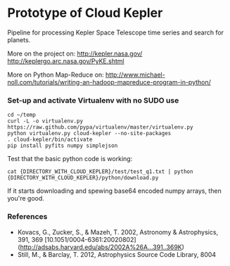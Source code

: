 Prototype of Cloud Kepler
=========================
Pipeline for processing Kepler Space Telescope time series and search
for planets.

More on the project on:
http://kepler.nasa.gov/
http://keplergo.arc.nasa.gov/PyKE.shtml

More on Python Map-Reduce on:
http://www.michael-noll.com/tutorials/writing-an-hadoop-mapreduce-program-in-python/


### Set-up and activate Virtualenv with no SUDO use
```
cd ~/temp
curl -L -o virtualenv.py https://raw.github.com/pypa/virtualenv/master/virtualenv.py
python virtualenv.py cloud-kepler --no-site-packages
. cloud-kepler/bin/activate
pip install pyfits numpy simplejson
```

Test that the basic python code is working:
```
cat {DIRECTORY_WITH_CLOUD_KEPLER}/test/test_q1.txt | python {DIRECTORY_WITH_CLOUD_KEPLER}/python/download.py
```

If it starts downloading and spewing base64 encoded numpy arrays, then
you're good. 

### References
* Kovacs, G., Zucker, S., & Mazeh, T. 2002, Astronomy & Astrophysics,
  391, 369 [10.1051/0004-6361:20020802] (http://adsabs.harvard.edu/abs/2002A%26A...391..369K)
* Still, M., & Barclay, T. 2012, Astrophysics Source Code Library, 8004
